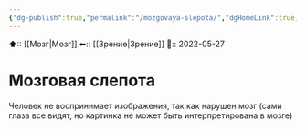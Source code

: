 ```yaml
---
{"dg-publish":true,"permalink":"/mozgovaya-slepota/","dgHomeLink":true,"dgPassFrontmatter":false}
---
```



⬆:: [[Мозг|Мозг]]
⬅:: [[Зрение|Зрение]]
📅:: 2022-05-27

# Мозговая слепота
Человек не воспринимает изображения, так как нарушен мозг (сами глаза все видят, но картинка не может быть интерпретирована в мозге)